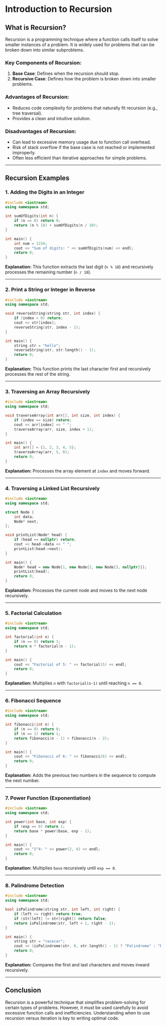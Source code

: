 # **Introduction to Recursion**

## **What is Recursion?**

Recursion is a programming technique where a function calls itself to solve smaller instances of a problem. It is widely used for problems that can be broken down into similar subproblems.

### **Key Components of Recursion:**

1. **Base Case**: Defines when the recursion should stop.
2. **Recursive Case**: Defines how the problem is broken down into smaller problems.

### **Advantages of Recursion:**

- Reduces code complexity for problems that naturally fit recursion (e.g., tree traversal).
- Provides a clean and intuitive solution.

### **Disadvantages of Recursion:**

- Can lead to excessive memory usage due to function call overhead.
- Risk of stack overflow if the base case is not reached or implemented improperly.
- Often less efficient than iterative approaches for simple problems.

---

## **Recursion Examples**

### **1. Adding the Digits in an Integer**

```cpp
#include <iostream>
using namespace std;

int sumOfDigits(int n) {
    if (n == 0) return 0;
    return (n % 10) + sumOfDigits(n / 10);
}

int main() {
    int num = 1234;
    cout << "Sum of digits: " << sumOfDigits(num) << endl;
    return 0;
}
```

**Explanation:** This function extracts the last digit (`n % 10`) and recursively processes the remaining number (`n / 10`).

---

### **2. Print a String or Integer in Reverse**

```cpp
#include <iostream>
using namespace std;

void reverseString(string str, int index) {
    if (index < 0) return;
    cout << str[index];
    reverseString(str, index - 1);
}

int main() {
    string str = "hello";
    reverseString(str, str.length() - 1);
    return 0;
}
```

**Explanation:** This function prints the last character first and recursively processes the rest of the string.

---

### **3. Traversing an Array Recursively**

```cpp
#include <iostream>
using namespace std;

void traverseArray(int arr[], int size, int index) {
    if (index == size) return;
    cout << arr[index] << " ";
    traverseArray(arr, size, index + 1);
}

int main() {
    int arr[] = {1, 2, 3, 4, 5};
    traverseArray(arr, 5, 0);
    return 0;
}
```

**Explanation:** Processes the array element at `index` and moves forward.

---

### **4. Traversing a Linked List Recursively**

```cpp
#include <iostream>
using namespace std;

struct Node {
    int data;
    Node* next;
};

void printList(Node* head) {
    if (head == nullptr) return;
    cout << head->data << " ";
    printList(head->next);
}

int main() {
    Node* head = new Node{1, new Node{2, new Node{3, nullptr}}};
    printList(head);
    return 0;
}
```

**Explanation:** Processes the current node and moves to the next node recursively.

---

### **5. Factorial Calculation**

```cpp
#include <iostream>
using namespace std;

int factorial(int n) {
    if (n == 0) return 1;
    return n * factorial(n - 1);
}

int main() {
    cout << "Factorial of 5: " << factorial(5) << endl;
    return 0;
}
```

**Explanation:** Multiplies `n` with `factorial(n-1)` until reaching `n == 0`.

---

### **6. Fibonacci Sequence**

```cpp
#include <iostream>
using namespace std;

int fibonacci(int n) {
    if (n == 0) return 0;
    if (n == 1) return 1;
    return fibonacci(n - 1) + fibonacci(n - 2);
}

int main() {
    cout << "Fibonacci of 6: " << fibonacci(6) << endl;
    return 0;
}
```

**Explanation:** Adds the previous two numbers in the sequence to compute the next number.

---

### **7. Power Function (Exponentiation)**

```cpp
#include <iostream>
using namespace std;

int power(int base, int exp) {
    if (exp == 0) return 1;
    return base * power(base, exp - 1);
}

int main() {
    cout << "2^4: " << power(2, 4) << endl;
    return 0;
}
```

**Explanation:** Multiplies `base` recursively until `exp == 0`.

---

### **8. Palindrome Detection**

```cpp
#include <iostream>
using namespace std;

bool isPalindrome(string str, int left, int right) {
    if (left >= right) return true;
    if (str[left] != str[right]) return false;
    return isPalindrome(str, left + 1, right - 1);
}

int main() {
    string str = "racecar";
    cout << (isPalindrome(str, 0, str.length() - 1) ? "Palindrome" : "Not a palindrome") << endl;
    return 0;
}
```

**Explanation:** Compares the first and last characters and moves inward recursively.

---

## **Conclusion**

Recursion is a powerful technique that simplifies problem-solving for certain types of problems. However, it must be used carefully to avoid excessive function calls and inefficiencies. Understanding when to use recursion versus iteration is key to writing optimal code.
